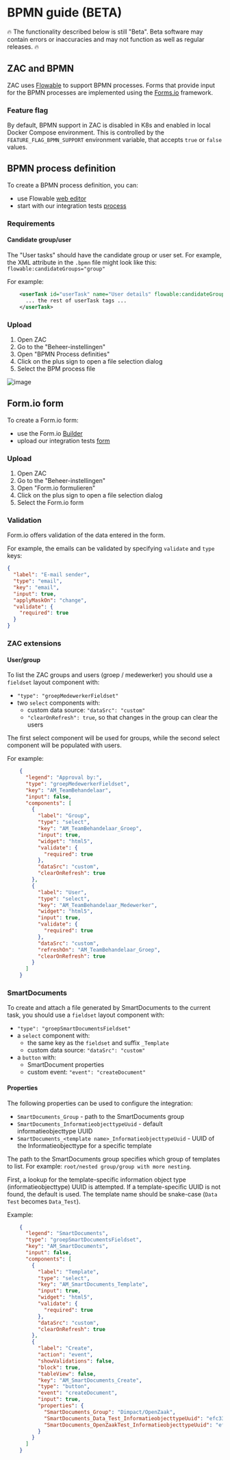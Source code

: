 # BPMN guide (BETA)

:fire: The functionality described below is still "Beta". Beta software may contain errors or inaccuracies and may not function as well as regular releases. :fire:

## ZAC and BPMN
ZAC uses [Flowable](https://www.flowable.com/) to support BPMN processes. Forms that provide input for the BPMN processes are implemented using the [Forms.io](https://forms.io/) framework.

### Feature flag
By default, BPMN support in ZAC is disabled in K8s and enabled in local Docker Compose environment. This is controlled by the `FEATURE_FLAG_BPMN_SUPPORT` environment variable, that accepts `true` or `false` values.

## BPMN process definition
To create a BPMN process definition, you can:
* use Flowable [web editor](https://trial.flowable.com/design)
* start with our integration tests [process](../../../src/itest/resources/bpmn/itProcessDefinition.bpmn)

### Requirements

#### Candidate group/user
The "User tasks" should have the candidate group or user set. For example, the XML attribute in the `.bpmn` file might look like this: `flowable:candidateGroups="group"`

For example:
```xml
    <userTask id="userTask" name="User details" flowable:candidateGroups="group" flowable:formKey="testForm" flowable:formFieldValidation="false">
      ... the rest of userTask tags ...
    </userTask>
```

### Upload
1. Open ZAC
2. Go to the "Beheer-instellingen"
3. Open "BPMN Process definities"
4. Click on the plus sign to open a file selection dialog
5. Select the BPM process file

![image](./images/1036ca6b-d39e-429e-9356-80005807fc9c.png)

## Form.io form
To create a Form.io form:
* use the Form.io [Builder](https://formio.github.io/formio.js/app/builder)
* upload our integration tests [form](../../../src/itest/resources/bpmn/testForm.json)

### Upload
1. Open ZAC
2. Go to the "Beheer-instellingen"
3. Open "Form.io formulieren"
4. Click on the plus sign to open a file selection dialog
5. Select the Form.io form

### Validation
Form.io offers validation of the data entered in the form. 

For example, the emails can be validated by specifying `validate` and `type` keys:
```json
{
  "label": "E-mail sender",
  "type": "email",
  "key": "email",
  "input": true,
  "applyMaskOn": "change",
  "validate": {
    "required": true
  }
}
```

### ZAC extensions

#### User/group
To list the ZAC groups and users (groep / medewerker) you should use a `fieldset` layout component with:
* `"type": "groepMedewerkerFieldset"`
* two `select` components with:
   * custom data source: `"dataSrc": "custom"`
   * `"clearOnRefresh": true`, so that changes in the group can clear the users

The first select component will be used for groups, while the second select component will be populated with users.

For example:
```json
    {
      "legend": "Approval by:",
      "type": "groepMedewerkerFieldset",
      "key": "AM_TeamBehandelaar",
      "input": false,
      "components": [
        {
          "label": "Group",
          "type": "select",
          "key": "AM_TeamBehandelaar_Groep",
          "input": true,
          "widget": "html5",
          "validate": {
            "required": true
          },
          "dataSrc": "custom",
          "clearOnRefresh": true
        },
        {
          "label": "User",
          "type": "select",
          "key": "AM_TeamBehandelaar_Medewerker",
          "widget": "html5",
          "input": true,
          "validate": {
            "required": true
          },
          "dataSrc": "custom",
          "refreshOn": "AM_TeamBehandelaar_Groep",
          "clearOnRefresh": true
        }
      ]
    }
```

### SmartDocuments
To create and attach a file generated by SmartDocuments to the current task, you should use a `fieldset` layout component with:
* `"type": "groepSmartDocumentsFieldset"`
* a `select` component with:
   * the same key as the `fieldset` and suffix `_Template`
   * custom data source: `"dataSrc": "custom"`
* a `button` with:
   * SmartDocument properties
   * custom event: `"event": "createDocument"`

#### Properties
The following properties can be used to configure the integration: 
* `SmartDocuments_Group` - path to the SmartDocuments group
* `SmartDocuments_InformatieobjecttypeUuid` - default informatieobjecttype UUID
* `SmartDocuments_<template name>_InformatieobjecttypeUuid` - UUID of the Informatieobjecttype for a specific template

The path to the SmartDocuments group specifies which group of templates to list. For example: `root/nested group/group with more nesting`.  

First, a lookup for the template-specific information object type (informatieobjecttype) UUID is attempted. If a template-specific UUID is not found, the default is used.
The template name should be snake-case (`Data Test` becomes `Data_Test`).

Example:
```json
    {
      "legend": "SmartDocuments",
      "type": "groepSmartDocumentsFieldset",
      "key": "AM_SmartDocuments",
      "input": false,
      "components": [
        {
          "label": "Template",
          "type": "select",
          "key": "AM_SmartDocuments_Template",
          "input": true,
          "widget": "html5",
          "validate": {
            "required": true
          },
          "dataSrc": "custom",
          "clearOnRefresh": true
        },
        {
          "label": "Create",
          "action": "event",
          "showValidations": false,
          "block": true,
          "tableView": false,
          "key": "AM_SmartDocuments_Create",
          "type": "button",
          "event": "createDocument",
          "input": true,
          "properties": {
            "SmartDocuments_Group": "Dimpact/OpenZaak",
            "SmartDocuments_Data_Test_InformatieobjecttypeUuid": "efc332f2-be3b-4bad-9e3c-49a6219c92ad",
            "SmartDocuments_OpenZaakTest_InformatieobjecttypeUuid": "efc332f2-be3b-4bad-9e3c-49a6219c92ad"
          }
        }
      ]
    }
```
